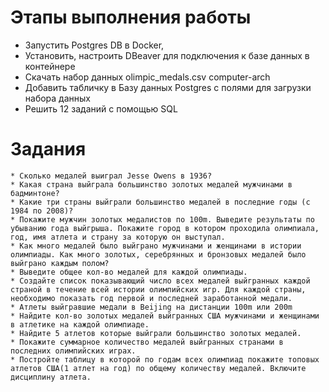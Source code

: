 
# Этапы выполнения работы #

* Запустить Postgres DB в Docker,
* Установить, настроить DBeaver для подключения к базе данных в контейнере
* Скачать набор данных  olimpic_medals.csv ⁠computer-arch⁠
* Добавить табличку в Базу данных Postgres с полями для загрузки набора данных
* Решить 12 заданий с помощью SQL

# Задания #
    * Сколько медалей выиграл Jesse Owens в 1936?
    * Какая страна выйграла большинство золотых медалей мужчинами в бадминтоне?
    * Какие три страны выйграли большинство медалей в последние годы (с 1984 по 2008)?
    * Покажите мужчин золотых медалистов по 100m. Выведите результаты по убыванию года выйгрыша. Покажите город в котором проходила олимпиала, год, имя атлета и страну за которую он выступал.
    * Как много медалей было выйграно мужчинами и женщинами в истории олимпиады. Как много золотых, серебрянных и бронзовых медалей было выйграно каждым полом?
    * Выведите общее кол-во медалей для каждой олимпиады.
    * Создайте список показывающий число всех медалей выйгранных каждой страной в течение всей истории олимпийских игр. Для каждой страны, необходимо показать год первой и последней заработанной медали.
    * Атлеты выйгравшие медали в Beijing на дистанции 100m или 200m
    * Найдите кол-во золотых медалей выйгранных США мужчинами и женщинами в атлетике на каждой олимпиаде.
    * Найдите 5 атлетов которые выйграли большинство золотых медалей.
    * Покажите суммарное количество медалей выйгранных странами в последних олимпийских играх.
    * Постройте таблицу в которой по годам всех олимпиад покажите топовых атлетов США(1 атлет на год) по общему количеству медалей. Включите дисциплину атлета.
